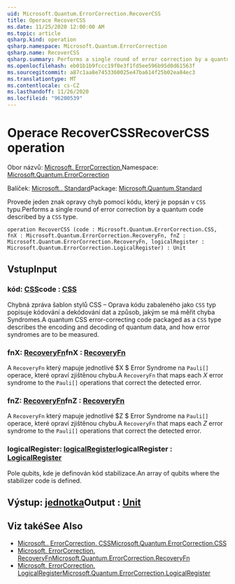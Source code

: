 ```yaml
---
uid: Microsoft.Quantum.ErrorCorrection.RecoverCSS
title: Operace RecoverCSS
ms.date: 11/25/2020 12:00:00 AM
ms.topic: article
qsharp.kind: operation
qsharp.namespace: Microsoft.Quantum.ErrorCorrection
qsharp.name: RecoverCSS
qsharp.summary: Performs a single round of error correction by a quantum code described by a `CSS` type.
ms.openlocfilehash: eb01b1b9fccc19f0e3f1fd5ee596b95d0d61563f
ms.sourcegitcommit: a87c1aa8e7453360025e47ba614f25b02ea84ec3
ms.translationtype: MT
ms.contentlocale: cs-CZ
ms.lasthandoff: 11/26/2020
ms.locfileid: "96200539"
---
```

# <a name="recovercss-operation"></a><span data-ttu-id="e9956-102">Operace RecoverCSS</span><span class="sxs-lookup"><span data-stu-id="e9956-102">RecoverCSS operation</span></span>

<span data-ttu-id="e9956-103">Obor názvů: [Microsoft. ErrorCorrection.](xref:Microsoft.Quantum.ErrorCorrection)</span><span class="sxs-lookup"><span data-stu-id="e9956-103">Namespace: [Microsoft.Quantum.ErrorCorrection](xref:Microsoft.Quantum.ErrorCorrection)</span></span>

<span data-ttu-id="e9956-104">Balíček: [Microsoft.. Standard](https://nuget.org/packages/Microsoft.Quantum.Standard)</span><span class="sxs-lookup"><span data-stu-id="e9956-104">Package: [Microsoft.Quantum.Standard](https://nuget.org/packages/Microsoft.Quantum.Standard)</span></span>


<span data-ttu-id="e9956-105">Provede jeden znak opravy chyb pomocí kódu, který je popsán v `CSS` typu.</span><span class="sxs-lookup"><span data-stu-id="e9956-105">Performs a single round of error correction by a quantum code described by a `CSS` type.</span></span>

```qsharp
operation RecoverCSS (code : Microsoft.Quantum.ErrorCorrection.CSS, fnX : Microsoft.Quantum.ErrorCorrection.RecoveryFn, fnZ : Microsoft.Quantum.ErrorCorrection.RecoveryFn, logicalRegister : Microsoft.Quantum.ErrorCorrection.LogicalRegister) : Unit
```


## <a name="input"></a><span data-ttu-id="e9956-106">Vstup</span><span class="sxs-lookup"><span data-stu-id="e9956-106">Input</span></span>

### <a name="code--css"></a><span data-ttu-id="e9956-107">kód: [CSS](xref:Microsoft.Quantum.ErrorCorrection.CSS)</span><span class="sxs-lookup"><span data-stu-id="e9956-107">code : [CSS](xref:Microsoft.Quantum.ErrorCorrection.CSS)</span></span>

<span data-ttu-id="e9956-108">Chybná zpráva šablon stylů CSS – Oprava kódu zabaleného jako `CSS` typ popisuje kódování a dekódování dat a způsob, jakým se má měřit chyba Syndromes.</span><span class="sxs-lookup"><span data-stu-id="e9956-108">A quantum CSS error-correcting code packaged as a `CSS` type describes the encoding and decoding of quantum data, and how error syndromes are to be measured.</span></span>


### <a name="fnx--recoveryfn"></a><span data-ttu-id="e9956-109">fnX: [RecoveryFn](xref:Microsoft.Quantum.ErrorCorrection.RecoveryFn)</span><span class="sxs-lookup"><span data-stu-id="e9956-109">fnX : [RecoveryFn](xref:Microsoft.Quantum.ErrorCorrection.RecoveryFn)</span></span>

<span data-ttu-id="e9956-110">A `RecoveryFn` který mapuje jednotlivé $X $ Error Syndrome na `Pauli[]` operace, které opraví zjištěnou chybu.</span><span class="sxs-lookup"><span data-stu-id="e9956-110">A `RecoveryFn` that maps each $X$ error syndrome to the `Pauli[]` operations that correct the detected error.</span></span>


### <a name="fnz--recoveryfn"></a><span data-ttu-id="e9956-111">fnZ: [RecoveryFn](xref:Microsoft.Quantum.ErrorCorrection.RecoveryFn)</span><span class="sxs-lookup"><span data-stu-id="e9956-111">fnZ : [RecoveryFn](xref:Microsoft.Quantum.ErrorCorrection.RecoveryFn)</span></span>

<span data-ttu-id="e9956-112">A `RecoveryFn` který mapuje jednotlivé $Z $ Error Syndrome na `Pauli[]` operace, které opraví zjištěnou chybu.</span><span class="sxs-lookup"><span data-stu-id="e9956-112">A `RecoveryFn` that maps each $Z$ error syndrome to the `Pauli[]` operations that correct the detected error.</span></span>


### <a name="logicalregister--logicalregister"></a><span data-ttu-id="e9956-113">logicalRegister: [logicalRegister](xref:Microsoft.Quantum.ErrorCorrection.LogicalRegister)</span><span class="sxs-lookup"><span data-stu-id="e9956-113">logicalRegister : [LogicalRegister](xref:Microsoft.Quantum.ErrorCorrection.LogicalRegister)</span></span>

<span data-ttu-id="e9956-114">Pole qubits, kde je definován kód stabilizace.</span><span class="sxs-lookup"><span data-stu-id="e9956-114">An array of qubits where the stabilizer code is defined.</span></span>



## <a name="output--unit"></a><span data-ttu-id="e9956-115">Výstup: [jednotka](xref:microsoft.quantum.lang-ref.unit)</span><span class="sxs-lookup"><span data-stu-id="e9956-115">Output : [Unit](xref:microsoft.quantum.lang-ref.unit)</span></span>



## <a name="see-also"></a><span data-ttu-id="e9956-116">Viz také</span><span class="sxs-lookup"><span data-stu-id="e9956-116">See Also</span></span>

- [<span data-ttu-id="e9956-117">Microsoft.. ErrorCorrection. CSS</span><span class="sxs-lookup"><span data-stu-id="e9956-117">Microsoft.Quantum.ErrorCorrection.CSS</span></span>](xref:Microsoft.Quantum.ErrorCorrection.CSS)
- [<span data-ttu-id="e9956-118">Microsoft. ErrorCorrection. RecoveryFn</span><span class="sxs-lookup"><span data-stu-id="e9956-118">Microsoft.Quantum.ErrorCorrection.RecoveryFn</span></span>](xref:Microsoft.Quantum.ErrorCorrection.RecoveryFn)
- [<span data-ttu-id="e9956-119">Microsoft. ErrorCorrection. LogicalRegister</span><span class="sxs-lookup"><span data-stu-id="e9956-119">Microsoft.Quantum.ErrorCorrection.LogicalRegister</span></span>](xref:Microsoft.Quantum.ErrorCorrection.LogicalRegister)